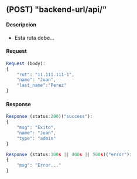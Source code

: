 ## (POST) "backend-url/api/"

#### Descripcion
- Esta ruta debe...

#### Request
```js
Request (body):
{
    "rut": "11.111.111-1",
    "name": "Juan",
    "last_name":"Perez"
}
```

#### Response

```js
Response (status:200)("success"):
{
    "msg": "Exito",
    "name": "Juan",
    "type": "admin"
}

Response (status:300s || 400s || 500s)("error"):
{
    "msg": "Error..."
}
```
